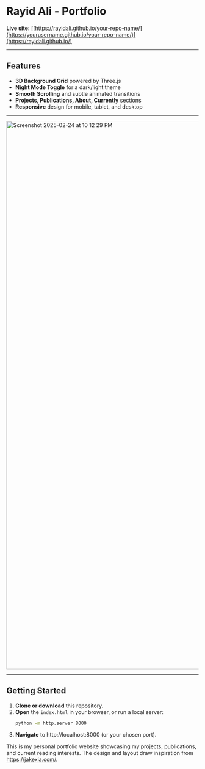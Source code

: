 # Rayid Ali - Portfolio

**Live site:** [[https://rayidali.github.io/your-repo-name/](https://yourusername.github.io/your-repo-name/)](https://rayidali.github.io/)

---

## Features

- **3D Background Grid** powered by Three.js
- **Night Mode Toggle** for a dark/light theme
- **Smooth Scrolling** and subtle animated transitions
- **Projects, Publications, About, Currently** sections
- **Responsive** design for mobile, tablet, and desktop

---

<img width="1437" alt="Screenshot 2025-02-24 at 10 12 29 PM" src="https://github.com/user-attachments/assets/ebe301f6-e8c0-422a-ac2f-2bff7ea24334" />


---

## Getting Started

1. **Clone or download** this repository.  
2. **Open** the `index.html` in your browser, or run a local server:  
   ```bash
   python -m http.server 8000
3. **Navigate** to http://localhost:8000 (or your chosen port).

This is my personal portfolio website showcasing my projects, publications, and current reading interests. The design and layout draw inspiration from https://jakexia.com/.
